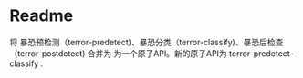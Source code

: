 # Readme
将 暴恐预检测（terror-predetect)、暴恐分类（terror-classify)、暴恐后检查（terror-postdetect) 合并为 为一个原子API。新的原子API为 terror-predetect-classify .
<!-- 
原有的暴恐检测（terror-detect)模型原子API 保持不变，但对于请求的图片，附带 terrror-predetect-classify 的分类信息 作为请求的参数传入。
 -->

